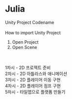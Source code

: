 # Julia
Unity Project Codename
<br>
<br>
How to import Unity Project
<br>
1. Open Project
2. Open Scene
<br>
<br>
1차시 - 2D 프로젝트 준비
<br>
2차시 - 2D 아틀라스와 애니메이션
<br>
3차시 - 2D 플레이어 이동 구현
<br>
4차시 - 2D 플레이어 점프 구현
<br>
5차시 - 타일맵으로 플랫폼 만들기